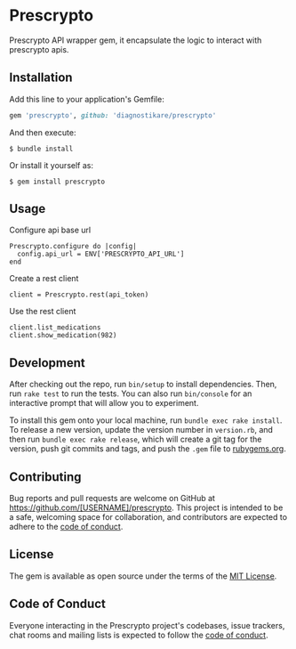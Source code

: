 # Prescrypto

Prescrypto API wrapper gem, it encapsulate the logic to interact with prescrypto apis.

## Installation

Add this line to your application's Gemfile:

```ruby
gem 'prescrypto', github: 'diagnostikare/prescrypto'
```

And then execute:

    $ bundle install

Or install it yourself as:

    $ gem install prescrypto

## Usage

Configure api base url

```
Prescrypto.configure do |config|
  config.api_url = ENV['PRESCRYPTO_API_URL']
end
```

Create a rest client
```
client = Prescrypto.rest(api_token)
```

Use the rest client

```
client.list_medications
client.show_medication(982)
```

## Development

After checking out the repo, run `bin/setup` to install dependencies. Then, run `rake test` to run the tests. You can also run `bin/console` for an interactive prompt that will allow you to experiment.

To install this gem onto your local machine, run `bundle exec rake install`. To release a new version, update the version number in `version.rb`, and then run `bundle exec rake release`, which will create a git tag for the version, push git commits and tags, and push the `.gem` file to [rubygems.org](https://rubygems.org).

## Contributing

Bug reports and pull requests are welcome on GitHub at https://github.com/[USERNAME]/prescrypto. This project is intended to be a safe, welcoming space for collaboration, and contributors are expected to adhere to the [code of conduct](https://github.com/[USERNAME]/prescrypto/blob/master/CODE_OF_CONDUCT.md).


## License

The gem is available as open source under the terms of the [MIT License](https://opensource.org/licenses/MIT).

## Code of Conduct

Everyone interacting in the Prescrypto project's codebases, issue trackers, chat rooms and mailing lists is expected to follow the [code of conduct](https://github.com/[USERNAME]/prescrypto/blob/master/CODE_OF_CONDUCT.md).
